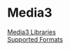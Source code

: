 # Media3

[Media3 Libraries](https://developer.android.com/jetpack/androidx/releases/media3)  
[Supported Formats](https://developer.android.com/media/media3/exoplayer/supported-formats#sample-formats)  
